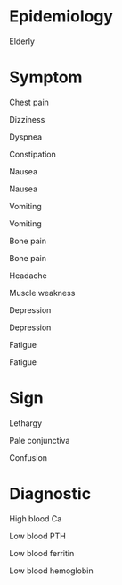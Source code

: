 # Epidemiology

Elderly

# Symptom

Chest pain

Dizziness

Dyspnea

Constipation

Nausea

Nausea

Vomiting

Vomiting

Bone pain

Bone pain

Headache

Muscle weakness

Depression

Depression

Fatigue

Fatigue

# Sign

Lethargy

Pale conjunctiva

Confusion

# Diagnostic

High blood Ca

Low blood PTH

Low blood ferritin

Low blood hemoglobin
